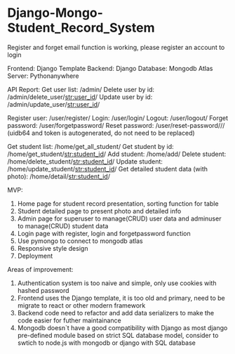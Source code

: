 # Django-Mongo-Student_Record_System

Register and forget email function is working, please register an account to login

Frontend: Django Template
Backend: Django
Database: Mongodb Atlas
Server: Pythonanywhere

API Report: 
Get user list: /admin/ 
Delete user by id: /admin/delete_user/<str:user_id>/
Update user by id: /admin/update_user/<str:user_id>/

Register user: /user/register/
Login: /user/login/
Logout: /user/logout/
Forget password: /user/forgetpassword/
Reset password: /user/reset-password/<uidb64>/<token>/ (uidb64 and token is autogenerated, do not need to be replaced)

Get student list: /home/get_all_student/
Get student by id: /home/get_student/<str:student_id>/
Add student: /home/add/
Delete student: /home/delete_student/<str:student_id>/
Update student: /home/update_student/<str:student_id>/
Get detailed student data (with photo):  /home/detail/<str:student_id>/


MVP:
1. Home page for student record presentation, sorting function for table
2. Student detailed page to present photo and detailed info
3. Admin page for superuser to manage(CRUD)  user data and adminuser to manage(CRUD) student data
4. Login page with register, login and forgetpassword function
5. Use pymongo to connect to mongodb atlas
6. Responsive style design
7. Deployment

Areas of improvement:
1. Authentication system is too naive and simple, only use cookies with hashed password
2. Frontend uses the Django template, it is too old and primary, need to be migrate to react or other modern framework
3. Backend code need to refactor and add data serializers to make the code easier for futher maintainance
4. Mongodb doesn`t have a good compatibility with Django as most django pre-defined module based on strict SQL database model, consider to swtich to node.js with mongodb or django with SQL database


